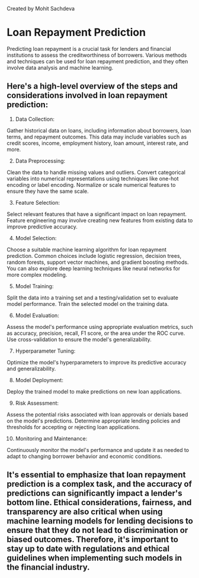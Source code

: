 Created by Mohit Sachdeva

# Loan Repayment Prediction
Predicting loan repayment is a crucial task for lenders and financial institutions to assess the creditworthiness of borrowers. Various methods and techniques can be used for loan repayment prediction, and they often involve data analysis and machine learning. 


## Here's a high-level overview of the steps and considerations involved in loan repayment prediction:

1. Data Collection:

Gather historical data on loans, including information about borrowers, loan terms, and repayment outcomes.
This data may include variables such as credit scores, income, employment history, loan amount, interest rate, and more.

2. Data Preprocessing:

Clean the data to handle missing values and outliers.
Convert categorical variables into numerical representations using techniques like one-hot encoding or label encoding.
Normalize or scale numerical features to ensure they have the same scale.

3. Feature Selection:

Select relevant features that have a significant impact on loan repayment.
Feature engineering may involve creating new features from existing data to improve predictive accuracy.

4. Model Selection:

Choose a suitable machine learning algorithm for loan repayment prediction. Common choices include logistic regression, decision trees, random forests, support vector machines, and gradient boosting methods.
You can also explore deep learning techniques like neural networks for more complex modeling.

5. Model Training:

Split the data into a training set and a testing/validation set to evaluate model performance.
Train the selected model on the training data.

6. Model Evaluation:

Assess the model's performance using appropriate evaluation metrics, such as accuracy, precision, recall, F1 score, or the area under the ROC curve.
Use cross-validation to ensure the model's generalizability.

7. Hyperparameter Tuning:

Optimize the model's hyperparameters to improve its predictive accuracy and generalizability.

8. Model Deployment:

Deploy the trained model to make predictions on new loan applications.

9. Risk Assessment:

Assess the potential risks associated with loan approvals or denials based on the model's predictions.
Determine appropriate lending policies and thresholds for accepting or rejecting loan applications.

10. Monitoring and Maintenance:

Continuously monitor the model's performance and update it as needed to adapt to changing borrower behavior and economic conditions.

## It's essential to emphasize that loan repayment prediction is a complex task, and the accuracy of predictions can significantly impact a lender's bottom line. Ethical considerations, fairness, and transparency are also critical when using machine learning models for lending decisions to ensure that they do not lead to discrimination or biased outcomes. Therefore, it's important to stay up to date with regulations and ethical guidelines when implementing such models in the financial industry.